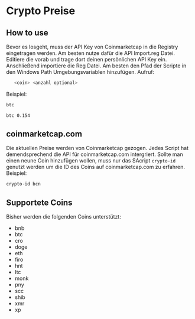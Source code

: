 # Crypto Preise
## How to use
Bevor es losgeht, muss der API Key von Coinmarketcap in die Registry eingetragen werden. Am besten nutze dafür die API Import.reg Datei. Editiere die vorab und trage dort deinen persönlichen API Key ein. Anschließend importiere die Reg Datei.
Am besten den Pfad der Scripte in den Windows Path Umgebungsvariablen hinzufügen.
Aufruf:
```sh
   <coin> <anzahl optional>
```

Beispiel:
```sh
btc
```
```sh
btc 0.154
```
## coinmarketcap.com
Die aktuellen Preise werden von Coinmarketcap gezogen. Jedes Script hat demendsprechend die API für coinmarketcap.com intergriert.
Sollte man einen neune Coin hinzufügen wollen, muss nur das SAcript `crypto-id` genutzt werden um die ID des Coins auf coinmarketcap.com zu erfahren.
Beispiel:
```sh
crypto-id bcn
```

## Supportete Coins
Bisher werden die folgenden Coins unterstützt:
* bnb
* btc
* cro
* doge
* eth
* firo
* hnt
* ltc
* monk
* pny
* scc
* shib
* xmr
* xp